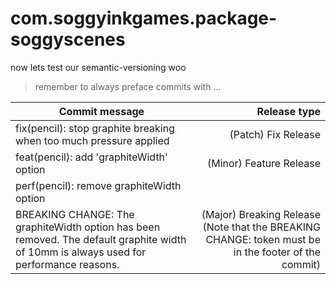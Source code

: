 # com.soggyinkgames.package-soggyscenes

now lets test our semantic-versioning woo

>remember to always preface commits with ...


| Commit message | Release type | 
| -------------- | ------------:|
| fix(pencil): stop graphite breaking when too much pressure applied	     | (Patch) Fix Release |
| feat(pencil): add 'graphiteWidth' option      | (Minor) Feature Release    |  
| perf(pencil): remove graphiteWidth option|       | 
| BREAKING CHANGE: The graphiteWidth option has been removed. The default graphite width of 10mm is always used for performance reasons.| (Major) Breaking Release (Note that the BREAKING CHANGE:  token must be in the footer of the commit)      | 


